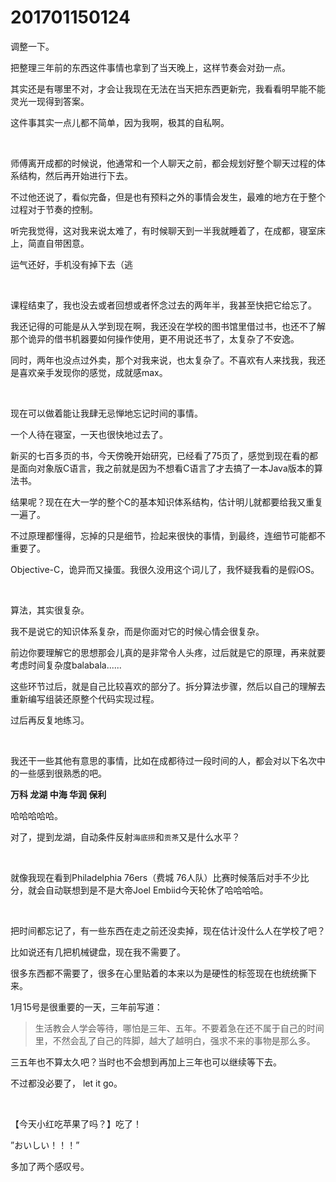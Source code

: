# 201701150124

调整一下。

把整理三年前的东西这件事情也拿到了当天晚上，这样节奏会对劲一点。

其实还是有哪里不对，才会让我现在无法在当天把东西更新完，我看看明早能不能灵光一现得到答案。

这件事其实一点儿都不简单，因为我啊，极其的自私啊。

<br/>

师傅离开成都的时候说，他通常和一个人聊天之前，都会规划好整个聊天过程的体系结构，然后再开始进行下去。

不过他还说了，看似完备，但是也有预料之外的事情会发生，最难的地方在于整个过程对于节奏的控制。

听完我觉得，这对我来说太难了，有时候聊天到一半我就睡着了，在成都，寝室床上，简直自带困意。

运气还好，手机没有掉下去（逃

<br/>

课程结束了，我也没去或者回想或者怀念过去的两年半，我甚至快把它给忘了。

我还记得的可能是从入学到现在啊，我还没在学校的图书馆里借过书，也还不了解那个诡异的借书机器要如何操作使用，更不用说还书了，太复杂了不安逸。

同时，两年也没点过外卖，那个对我来说，也太复杂了。不喜欢有人来找我，我还是喜欢亲手发现你的感觉，成就感max。

<br/>

现在可以做着能让我肆无忌惮地忘记时间的事情。

一个人待在寝室，一天也很快地过去了。

新买的七百多页的书，今天傍晚开始研究，已经看了75页了，感觉到现在看的都是面向对象版C语言，我之前就是因为不想看C语言了才去搞了一本Java版本的算法书。

结果呢？现在在大一学的整个C的基本知识体系结构，估计明儿就都要给我又重复一遍了。

不过原理都懂得，忘掉的只是细节，捡起来很快的事情，到最终，连细节可能都不重要了。

Objective-C，诡异而又操蛋。我很久没用这个词儿了，我怀疑我看的是假iOS。

<br/>

算法，其实很复杂。

我不是说它的知识体系复杂，而是你面对它的时候心情会很复杂。

前边你要理解它的思想那会儿真的是非常令人头疼，过后就是它的原理，再来就要考虑时间复杂度balabala......

这些环节过后，就是自己比较喜欢的部分了。拆分算法步骤，然后以自己的理解去重新编写组装还原整个代码实现过程。

过后再反复地练习。

<br/>

我还干一些其他有意思的事情，比如在成都待过一段时间的人，都会对以下名次中的一些感到很熟悉的吧。

**万科 龙湖 中海 华润 保利**

哈哈哈哈哈。

对了，提到龙湖，自动条件反射`海底捞`和`贡茶`又是什么水平？

<br/>

就像我现在看到Philadelphia 76ers（费城 76人队）比赛时候落后对手不少比分，就会自动联想到是不是大帝Joel Embiid今天轮休了哈哈哈哈。

<br/>

把时间都忘记了，有一些东西在走之前还没卖掉，现在估计没什么人在学校了吧？

比如说还有几把机械键盘，现在我不需要了。

很多东西都不需要了，很多在心里贴着的本来以为是硬性的标签现在也统统撕下来。

1月15号是很重要的一天，三年前写道：

> 生活教会人学会等待，哪怕是三年、五年。不要着急在还不属于自己的时间里，不然会乱了自己的阵脚，越大了越明白，强求不来的事物是那么多。

三五年也不算太久吧？当时也不会想到再加上三年也可以继续等下去。

不过都没必要了， let it go。

<br/>

【今天小红吃苹果了吗？】吃了！

”おいしい！！！”

多加了两个感叹号。



